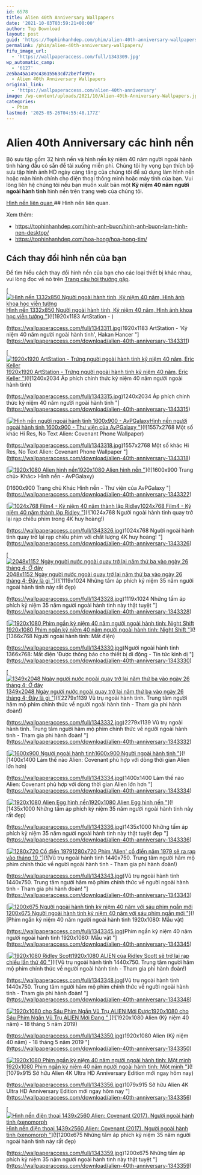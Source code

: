 ```yaml
---
id: 6578
title: Alien 40th Anniversary Wallpapers
date: '2021-10-03T03:59:21+00:00'
author: Top Download
layout: post
guid: 'https://Tophinhanhdep.com/phim/alien-40th-anniversary-wallpapers/'
permalink: /phim/alien-40th-anniversary-wallpapers/
fifu_image_url:
  - 'https://wallpaperaccess.com/full/1343309.jpg'
wp_automatic_camp:
  - '6127'
2e5ba45a149c43615563cd72be7f4997:
  - Alien 40th Anniversary Wallpapers
original_link:
  - 'https://wallpaperaccess.com/alien-40th-anniversary'
image: /wp-content/uploads/2021/10/Alien-40th-Anniversary-Wallpapers.jpg
categories:
  - Phim
lastmod: '2025-05-26T04:55:48.177Z'
---
```

# Alien 40th Anniversary các hình nền

Bộ sưu tập gồm 32 hình nền và hình nền kỷ niệm 40 năm người ngoài hành tinh hàng đầu có sẵn để tải xuống miễn phí. Chúng tôi hy vọng bạn thích bộ sưu tập hình ảnh HD ngày càng tăng của chúng tôi để sử dụng làm hình nền hoặc màn hình chính cho điện thoại thông minh hoặc máy tính của bạn. Vui lòng liên hệ chúng tôi nếu bạn muốn xuất bản một **Kỷ niệm 40 năm người ngoài hành tinh** hình nền trên trang web của chúng tôi.

[Hình nền liên quan ](#related) ## Hình nền liên quan.

   
 Xem thêm:

   
- <https://tophinhanhdep.com/hinh-anh-buon/hinh-anh-buon-lam-hinh-nen-desktop/>
- <https://tophinhanhdep.com/hoa-hong/hoa-hong-tim/>

## Cách thay đổi hình nền của bạn

Để tìm hiểu cách thay đổi hình nền của bạn cho các loại thiết bị khác nhau, vui lòng đọc về nó trên [Trang câu hỏi thường gặp](https://tophinhanhdep.com/faq/).

  
[[![Hình nền 1332x850 Người ngoài hành tinh, Kỷ niệm 40 năm, Hình ảnh khoa học viễn tưởng](https://wallpaperaccess.com/full/1343309.jpg)Hình nền 1332x850 Người ngoài hành tinh, Kỷ niệm 40 năm, Hình ảnh khoa học viễn tưởng "](https://wallpaperaccess.com/download/alien-40th-anniversary-1343309)](![1920x1183 ArtStation - )

(https://wallpaperaccess.com/full/1343311.jpg)1920x1183 ArtStation - 'Kỷ niệm 40 năm người ngoài hành tinh', Hakan Hancer "](https://wallpaperaccess.com/download/alien-40th-anniversary-1343311)

[[![1920x1920 ArtStation - Trứng người ngoài hành tinh kỷ niệm 40 năm, Eric Keller](https://wallpaperaccess.com/full/1343313.jpg)1920x1920 ArtStation - Trứng người ngoài hành tinh kỷ niệm 40 năm, Eric Keller "](https://wallpaperaccess.com/download/alien-40th-anniversary-1343313)](![1240x2034 Áp phích chính thức kỷ niệm 40 năm người ngoài hành tinh)

(https://wallpaperaccess.com/full/1343315.jpg)1240x2034 Áp phích chính thức kỷ niệm 40 năm người ngoài hành tinh "](https://wallpaperaccess.com/download/alien-40th-anniversary-1343315)

[[![Hình nền người ngoài hành tinh 1600x900 - AvPGalaxy](https://wallpaperaccess.com/full/1343316.jpg)Hình nền người ngoài hành tinh 1600x900 - Thư viện của AvPGalaxy "](https://wallpaperaccess.com/download/alien-40th-anniversary-1343316)](![1557x2768 Một số khác Hi Res, No Text Alien: Covenant Phone Wallpaper)

(https://wallpaperaccess.com/full/1343318.jpg)1557x2768 Một số khác Hi Res, No Text Alien: Covenant Phone Wallpaper "](https://wallpaperaccess.com/download/alien-40th-anniversary-1343318)

[[![1920x1080 Alien hình nền](https://wallpaperaccess.com/full/228953.jpg)1920x1080 Alien hình nền "](https://wallpaperaccess.com/download/alien-40th-anniversary-228953)](![1600x900 Trang chủ> Khác> Hình nền - AvPGalaxy)

()1600x900 Trang chủ Khác Hình nền - Thư viện của AvPGalaxy "](https://wallpaperaccess.com/download/alien-40th-anniversary-1343322)

[[![1024x768 Film4 - Kỷ niệm 40 năm thành lập Ridley](https://wallpaperaccess.com/full/1343324.jpg)1024x768 Film4 - Kỷ niệm 40 năm thành lập Ridley "](https://wallpaperaccess.com/download/alien-40th-anniversary-1343324)](![1024x768 Người ngoài hành tinh quay trở lại rạp chiếu phim trong 4K huy hoàng!)

(https://wallpaperaccess.com/full/1343326.jpg)1024x768 Người ngoài hành tinh quay trở lại rạp chiếu phim với chất lượng 4K huy hoàng! "](https://wallpaperaccess.com/download/alien-40th-anniversary-1343326)

[[![2048x1152 Ngày người nước ngoài quay trở lại năm thứ ba vào ngày 26 tháng 4;  Ở đây](https://wallpaperaccess.com/full/1343327.jpg)2048x1152 Ngày người nước ngoài quay trở lại năm thứ ba vào ngày 26 tháng 4; Đây là gì "](https://wallpaperaccess.com/download/alien-40th-anniversary-1343327)](![1119x1024 Những tấm áp phích kỷ niệm 35 năm người ngoài hành tinh này rất đẹp)

(https://wallpaperaccess.com/full/1343328.jpg)1119x1024 Những tấm áp phích kỷ niệm 35 năm người ngoài hành tinh này thật tuyệt "](https://wallpaperaccess.com/download/alien-40th-anniversary-1343328)

[[![1920x1080 Phim ngắn kỷ niệm 40 năm người ngoài hành tinh: Night Shift](https://wallpaperaccess.com/full/1343329.jpg)1920x1080 Phim ngắn kỷ niệm 40 năm người ngoài hành tinh: Night Shift "](https://wallpaperaccess.com/download/alien-40th-anniversary-1343329)](![1366x768 Người ngoài hành tinh: Mất điện)

(https://wallpaperaccess.com/full/1343330.jpg)Người ngoài hành tinh 1366x768: Mất điện 'Được thông báo cho thiết bị di động - Tin tức kinh dị "](https://wallpaperaccess.com/download/alien-40th-anniversary-1343330)

[[![1349x2048 Ngày người nước ngoài quay trở lại năm thứ ba vào ngày 26 tháng 4;  Ở đây](https://wallpaperaccess.com/full/1343331.jpg)1349x2048 Ngày người nước ngoài quay trở lại năm thứ ba vào ngày 26 tháng 4; Đây là gì "](https://wallpaperaccess.com/download/alien-40th-anniversary-1343331)](![2279x1139 Vũ trụ ngoài hành tinh.  Trung tâm người hâm mộ phim chính thức về người ngoài hành tinh - Tham gia phi hành đoàn!)

(https://wallpaperaccess.com/full/1343332.jpg)2279x1139 Vũ trụ ngoài hành tinh. Trung tâm người hâm mộ phim chính thức về người ngoài hành tinh - Tham gia phi hành đoàn! "](https://wallpaperaccess.com/download/alien-40th-anniversary-1343332)

[[![1600x900 Người ngoài hành tinh](https://wallpaperaccess.com/full/1343333.jpg)1600x900 Người ngoài hành tinh "](https://wallpaperaccess.com/download/alien-40th-anniversary-1343333)](![1400x1400 Làm thế nào Alien: Covenant phù hợp với dòng thời gian Alien lớn hơn)

(https://wallpaperaccess.com/full/1343334.jpg)1400x1400 Làm thế nào Alien: Covenant phù hợp với dòng thời gian Alien lớn hơn "](https://wallpaperaccess.com/download/alien-40th-anniversary-1343334)

[[![1920x1080 Alien Egg hình nền](https://wallpaperaccess.com/full/1343335.jpg)1920x1080 Alien Egg hình nền "](https://wallpaperaccess.com/download/alien-40th-anniversary-1343335)](![1435x1000 Những tấm áp phích kỷ niệm 35 năm người ngoài hành tinh này rất đẹp)

(https://wallpaperaccess.com/full/1343336.jpg)1435x1000 Những tấm áp phích kỷ niệm 35 năm người ngoài hành tinh này thật tuyệt đẹp "](https://wallpaperaccess.com/download/alien-40th-anniversary-1343336)

[[![1280x720 Cổ điển 1979 ](https://wallpaperaccess.com/full/1343342.jpg)1280x720 Phim 'Alien' cổ điển năm 1979 sẽ ra rạp vào tháng 10 "](https://wallpaperaccess.com/download/alien-40th-anniversary-1343342)](![Vũ trụ ngoài hành tinh 1440x750.  Trung tâm người hâm mộ phim chính thức về người ngoài hành tinh - Tham gia phi hành đoàn!)

(https://wallpaperaccess.com/full/1343343.jpg)Vũ trụ ngoài hành tinh 1440x750. Trung tâm người hâm mộ phim chính thức về người ngoài hành tinh - Tham gia phi hành đoàn! "](https://wallpaperaccess.com/download/alien-40th-anniversary-1343343)

[[![1200x675 Người ngoài hành tinh kỷ niệm 40 năm với sáu phim ngắn mới](https://wallpaperaccess.com/full/1343344.png)1200x675 Người ngoài hành tinh kỷ niệm 40 năm với sáu phim ngắn mới "](https://wallpaperaccess.com/download/alien-40th-anniversary-1343344)](![Phim ngắn kỷ niệm 40 năm người ngoài hành tinh 1920x1080: Mẫu vật)

(https://wallpaperaccess.com/full/1343345.jpg)Phim ngắn kỷ niệm 40 năm người ngoài hành tinh 1920x1080: Mẫu vật "](https://wallpaperaccess.com/download/alien-40th-anniversary-1343345)

[[![1920x1080 Ridley Scott](https://wallpaperaccess.com/full/1343346.jpg)1920x1080 ALIEN của Ridley Scott sẽ trở lại rạp chiếu lần thứ 40 "](https://wallpaperaccess.com/download/alien-40th-anniversary-1343346)](![Vũ trụ ngoài hành tinh 1440x750.  Trung tâm người hâm mộ phim chính thức về người ngoài hành tinh - Tham gia phi hành đoàn!)

(https://wallpaperaccess.com/full/1343348.jpg)Vũ trụ ngoài hành tinh 1440x750. Trung tâm người hâm mộ phim chính thức về người ngoài hành tinh - Tham gia phi hành đoàn! "](https://wallpaperaccess.com/download/alien-40th-anniversary-1343348)

[[![1920x1080 cho Sáu Phim Ngắn Vũ Trụ ALIEN Mới Được](https://wallpaperaccess.com/full/1343349.jpg)1920x1080 cho Sáu Phim Ngắn Vũ Trụ ALIEN Mới Đang " ](https://wallpaperaccess.com/download/alien-40th-anniversary-1343349)](![1920x1080 Alien (Kỷ niệm 40 năm) - 18 tháng 5 năm 2019)

(https://wallpaperaccess.com/full/1343350.jpg)1920x1080 Alien (Kỷ niệm 40 năm) - 18 tháng 5 năm 2019 "](https://wallpaperaccess.com/download/alien-40th-anniversary-1343350)

[[![1920x1080 Phim ngắn kỷ niệm 40 năm người ngoài hành tinh: Một mình](https://wallpaperaccess.com/full/1343355.jpg)1920x1080 Phim ngắn kỷ niệm 40 năm người ngoài hành tinh: Một mình "](https://wallpaperaccess.com/download/alien-40th-anniversary-1343355)](![1079x915 Sở hữu Alien 4K Ultra HD Anniversary Edition mới ngay hôm nay)

(https://wallpaperaccess.com/full/1343356.jpg)1079x915 Sở hữu Alien 4K Ultra HD Anniversary Edition mới ngay hôm nay "](https://wallpaperaccess.com/download/alien-40th-anniversary-1343356)

[[![Hình nền điện thoại 1439x2560 Alien: Covenant (2017).  Người ngoài hành tinh (xenomorph](https://wallpaperaccess.com/full/1343357.jpg)Hình nền điện thoại 1439x2560 Alien: Covenant (2017). Người ngoài hành tinh (xenomorph "](https://wallpaperaccess.com/download/alien-40th-anniversary-1343357)](![1200x675 Những tấm áp phích kỷ niệm 35 năm người ngoài hành tinh này rất đẹp)

(https://wallpaperaccess.com/full/1343359.jpg)1200x675 Những tấm áp phích kỷ niệm 35 năm người ngoài hành tinh này thật tuyệt "](https://wallpaperaccess.com/download/alien-40th-anniversary-1343359)

